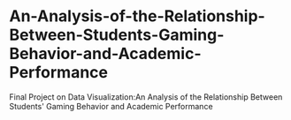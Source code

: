 # An-Analysis-of-the-Relationship-Between-Students-Gaming-Behavior-and-Academic-Performance
Final Project on Data Visualization:An Analysis of the Relationship Between Students' Gaming Behavior and Academic Performance
